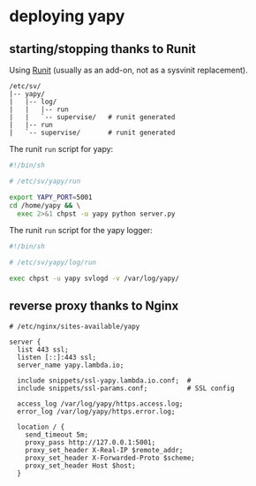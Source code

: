 
# deploying yapy

## starting/stopping thanks to Runit

Using [Runit](http://smarden.org/runit/) (usually as an add-on, not as a sysvinit replacement).

```
/etc/sv/
|-- yapy/
|   |-- log/
|   |   |-- run
|   |   `-- supervise/   # runit generated
|   |-- run
|   `-- supervise/       # runit generated
```

The runit `run` script for yapy:
```sh
#!/bin/sh

# /etc/sv/yapy/run

export YAPY_PORT=5001
cd /home/yapy && \
  exec 2>&1 chpst -u yapy python server.py
```

The runit `run` script for the yapy logger:
```sh
#!/bin/sh

# /etc/sv/yapy/log/run

exec chpst -u yapy svlogd -v /var/log/yapy/
```


## reverse proxy thanks to Nginx

```
# /etc/nginx/sites-available/yapy

server {
  list 443 ssl;
  listen [::]:443 ssl;
  server_name yapy.lambda.io;

  include snippets/ssl-yapy.lambda.io.conf;  #
  include snippets/ssl-params.conf;          # SSL config

  access_log /var/log/yapy/https.access.log;
  error_log /var/log/yapy/https.error.log;

  location / {
    send_timeout 5m;
    proxy_pass http://127.0.0.1:5001;
    proxy_set_header X-Real-IP $remote_addr;
    proxy_set_header X-Forwarded-Proto $scheme;
    proxy_set_header Host $host;
  }
```

